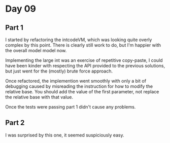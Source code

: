 ﻿# Day 09

## Part 1
I started by refactoring the intcodeVM, which was looking quite overly complex by this point. 
There is clearly still work to do, but I'm happier with the overall model model now. 

Implementing the large int was an exercise of repetitive copy-paste, I could have been kinder with 
respecting the API provided to the previous solutions, but just went for the (mostly) brute force approach. 

Once refactored, the implemention went smoothly with only a bit of debugging caused by misreading the instruction 
for how to modify the relative base. You should add the value of the first parameter, not replace the relative base 
with that value. 

Once the tests were passing part 1 didn't cause any problems. 

## Part 2
I was surprised by this one, it seemed suspiciously easy. 
